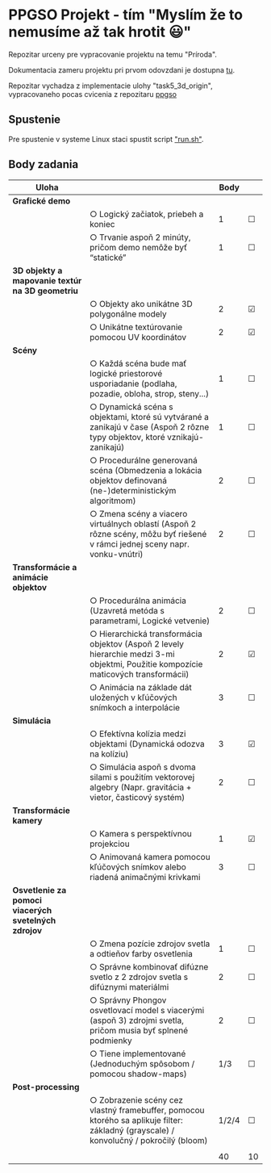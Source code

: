 # PPGSO Projekt - tím "Myslím že to nemusíme až tak hrotit 😃"

Repozitar urceny pre vypracovanie projektu na temu "Príroda". 

Dokumentacia zameru projektu pri prvom odovzdani je dostupna [tu](https://www.dropbox.com/s/smvd19464vug8hf/PPGSO%20-%20Odovzdanie%201.pdf?dl=1 "Odovzdanie 1").

Repozitar vychadza z implementacie ulohy "task5_3d_origin", vypracovaneho pocas cvicenia z repozitaru [ppgso](https://github.com/kapecp/ppgso)

## Spustenie

Pre spustenie v systeme Linux staci spustit script ["run.sh"](run.sh).

## Body zadania


| Uloha                                                 |                                                                                                                                       | Body  |         |
| ----------------------------------------------------- | ------------------------------------------------------------------------------------------------------------------------------------- | ----- | ------- |
| **Grafické demo**                                     |                                                                                                                                       |       |         |
|                                                       | ○ Logický začiatok, priebeh a koniec                                                                                                  | 1     | &#9744; |
|                                                       | ○ Trvanie aspoň 2 minúty, pričom demo nemôže byť “statické”                                                                           | 1     | &#9744; |
| **3D objekty a mapovanie textúr na 3D geometriu**     |                                                                                                                                       |       |         |
|                                                       | ○ Objekty ako unikátne 3D polygonálne modely                                                                                          | 2     | &#9745; |
|                                                       | ○ Unikátne textúrovanie pomocou UV koordinátov                                                                                        | 2     | &#9745; |
| **Scény**                                             |                                                                                                                                       |       |         |
|                                                       | ○ Každá scéna bude mať logické priestorové usporiadanie (podlaha, pozadie, obloha, strop, steny...)                                   | 1     | &#9744; |
|                                                       | ○ Dynamická scéna s objektami, ktoré sú vytvárané a zanikajú v čase (Aspoň 2 rôzne typy objektov, ktoré vznikajú-zanikajú)            | 1     | &#9744; |
|                                                       | ○ Procedurálne generovaná scéna (Obmedzenia a lokácia objektov definovaná (ne-)deterministickým algoritmom)                           | 2     | &#9744; |
|                                                       | ○ Zmena scény a viacero virtuálnych oblastí (Aspoň 2 rôzne scény, môžu byť riešené v rámci jednej sceny napr. vonku-vnútri)           | 2     | &#9744; |
| **Transformácie a animácie objektov**                 |                                                                                                                                       |       |         |
|                                                       | ○ Procedurálna animácia (Uzavretá metóda s parametrami, Logické vetvenie)                                                             | 2     | &#9744; |
|                                                       | ○ Hierarchická transformácia objektov (Aspoň 2 levely hierarchie medzi 3-mi objektmi, Použitie kompozície maticových transformácii)   | 2     | &#9745; |
|                                                       | ○ Animácia na základe dát uložených v kľúčových snímkoch a interpolácie                                                               | 3     | &#9744; |
| **Simulácia**                                         |                                                                                                                                       |       |         |
|                                                       | ○ Efektívna kolízia medzi objektami (Dynamická odozva na kolíziu)                                                                     | 3     | &#9745; |
|                                                       | ○ Simulácia aspoň s dvoma silami s použitím vektorovej algebry (Napr. gravitácia + vietor, časticový systém)                          | 2     | &#9744; |
| **Transformácie kamery**                              |                                                                                                                                       |       |         |
|                                                       | ○ Kamera s perspektívnou projekciou                                                                                                   | 1     | &#9745; |
|                                                       | ○ Animovaná kamera pomocou kľúčových snímkov alebo riadená animačnými krivkami                                                        | 3     | &#9744; |
| **Osvetlenie za pomoci viacerých svetelných zdrojov** |                                                                                                                                       |       |         |
|                                                       | ○ Zmena pozície zdrojov svetla a odtieňov farby osvetlenia                                                                            | 1     | &#9744; |
|                                                       | ○ Správne kombinovať difúzne svetlo z 2 zdrojov svetla s difúznymi materiálmi                                                         | 2     | &#9744; |
|                                                       | ○ Správny Phongov osvetlovací model s viacerými (aspoň 3) zdrojmi svetla, pričom musia byť splnené podmienky                          | 2     | &#9744; |
|                                                       | ○ Tiene implementované (Jednoduchým spôsobom / pomocou shadow-maps)                                                                   | 1/3   | &#9744; |
| **Post-processing**                                   |                                                                                                                                       |       |         |
|                                                       | ○ Zobrazenie scény cez vlastný framebuffer, pomocou ktorého sa aplikuje filter: základný (grayscale) / konvolučný / pokročilý (bloom) | 1/2/4 | &#9744; |
|                                                       |                                                                                                                                       |       |         |
|                                                       |                                                                                                                                       | 40    | 10      |
